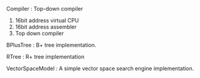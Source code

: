 Compiler : Top-down compiler
1. 16bit address virtual CPU
2. 16bit address assembler
3. Top down compiler

BPlusTree : B+ tree implementation.

RTree : R+ tree implementation

VectorSpaceModel : A simple vector space search engine implementation.
